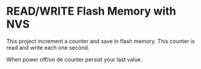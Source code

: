 # READ/WRITE Flash Memory with NVS

This project increment a counter and save in flash memory. This counter is read and write each one second.

When power off/on de counter persist your last value.